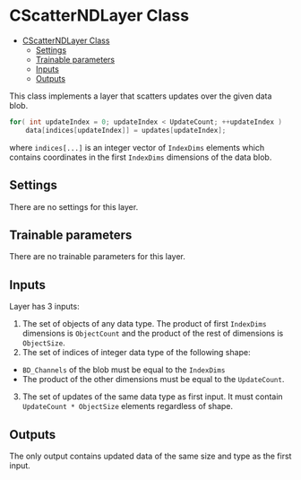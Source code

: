 # CScatterNDLayer Class

<!-- TOC -->

- [CScatterNDLayer Class](#cscatterndlayer-class)
    - [Settings](#settings)
    - [Trainable parameters](#trainable-parameters)
    - [Inputs](#inputs)
    - [Outputs](#outputs)

<!-- /TOC -->

This class implements a layer that scatters updates over the given data blob.

```c++
for( int updateIndex = 0; updateIndex < UpdateCount; ++updateIndex )
    data[indices[updateIndex]] = updates[updateIndex];
```

where `indices[...]` is an integer vector of `IndexDims` elements which contains coordinates in the first `IndexDims` dimensions of the data blob.

## Settings

There are no settings for this layer.

## Trainable parameters

There are no trainable parameters for this layer.

## Inputs

Layer has 3 inputs:

1. The set of objects of any data type. The product of first `IndexDims` dimensions is `ObjectCount` and the product of the rest of dimensions is `ObjectSize`.
2. The set of indices of integer data type of the following shape:
- `BD_Channels` of the blob must be equal to the `IndexDims`
- The product of the other dimensions must be equal to the `UpdateCount`.
3. The set of updates of the same data type as first input. It must contain `UpdateCount * ObjectSize` elements regardless of shape.

## Outputs

The only output contains updated data of the same size and type as the first input.
